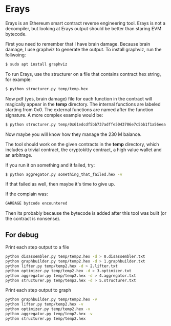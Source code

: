 # Erays
Erays is an Ethereum smart contract reverse engineering tool. 
Erays is not a decompiler, but looking at Erays output should be better than staring EVM bytecode. 

First you need to remember that I have brain damage. 
Because brain damage, I use graphviz to generate the output. To install graphviz, run the follwoing:
```sh
$ sudo apt install graphviz
```
To run Erays, use the structurer on a file that contains contract hex string, for example:
```sh
$ python structurer.py temp/temp.hex
```
Now pdf (yes, brain damage) file for each function in the contract will magically appear in the **temp** directory. 
The internal functions are labeled starting from 0x0. The external functions are named after the function signature.
A more complex example would be:
```sh
$ python structurer.py temp/0x61edcdf5bb737adffe5043706e7c5bb1f1a56eea.hex
```
Now maybe you will know how they manage the 230 M balance.

The tool should work on the given contracts in the **temp** directory, which includes a trivial contract, the 
cryptokitty contract, a high value wallet and an arbitrage.

If you run it on something and it failed, try:
```sh
$ python aggregator.py something_that_failed.hex -v
```
If that failed as well, then maybe it's time to give up.

If the complain was:
```sh
GARBAGE bytcode encountered
```
Then its probably because the bytecode is added after this tool was built (or the contract is nonsense).

## For debug
Print each step output to a file
```sh
python disassembler.py temp/temp2.hex -d > 0.disassembler.txt
python graphbuilder.py temp/temp2.hex -d > 1.graphbuilder.txt
python lifter.py temp/temp2.hex -d > 2.lifter.txt
python optimizer.py temp/temp2.hex -d > 3.optimizer.txt
python aggregator.py temp/temp2.hex -d > 4.aggregator.txt
python structurer.py temp/temp2.hex -d > 5.structurer.txt
```
Print each step output to graph
```sh
python graphbuilder.py temp/temp2.hex -v
python lifter.py temp/temp2.hex -v
python optimizer.py temp/temp2.hex -v
python aggregator.py temp/temp2.hex -v
python structurer.py temp/temp2.hex
```